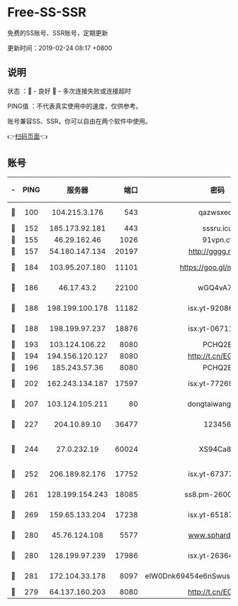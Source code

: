 # Free-SS-SSR

免费的SS账号、SSR账号，定期更新

更新时间：2019-02-24 08:17 +0800

## 说明

状态     ：🙂 - 良好 🙁 - 多次连接失败或连接超时

PING值   ：不代表真实使用中的速度，仅供参考。

账号兼容SS、SSR，你可以自由在两个软件中使用。

👉[扫码页面](https://liesauer.github.io/free-ss-ssr.github.io/)👈

## 账号

|-|PING|服务器|端口|密码|加密方式|区域|
|:----:|:----:|:-----:|-----:|:----:|:----:|:----:|
|🙂|100|104.215.3.176|543|qazwsxedc|aes-256-gcm|JP|
|🙂|152|185.173.92.181|443|sssru.icu|rc4-md5|RU|
|🙂|155|46.29.162.46|1026|91vpn.cf|rc4-md5|RU|
|🙂|157|54.180.147.134|20197|http://gggg.rocks|chacha20|KR|
|🙂|184|103.95.207.180|11101|https://goo.gl/m1zu1p|chacha20-ietf|CN|
|🙂|186|46.17.43.2|22100|wGQ4vA7D|aes-256-gcm|RU|
|🙂|188|198.199.100.178|11182|isx.yt-92086037|aes-256-cfb|US|
|🙂|188|198.199.97.237|18876|isx.yt-06711151|aes-256-cfb|US|
|🙂|193|103.124.106.22|8080|PCHQ2E|rc4-md5|US|
|🙂|194|194.156.120.127|8080|http://t.cn/EGJIyrl|rc4-md5|RU|
|🙂|196|185.243.57.36|8080|PCHQ2E|rc4-md5|US|
|🙂|202|162.243.134.187|17597|isx.yt-77269149|aes-256-cfb|US|
|🙂|207|103.124.105.211|80|dongtaiwang.com|aes-256-cfb|US|
|🙂|227|204.10.89.10|36477|123456|aes-256-cfb|US|
|🙂|244|27.0.232.19|60024|XS94Ca8K|xchacha20-ietf-poly1305|HK|
|🙂|252|206.189.82.176|17752|isx.yt-67377098|aes-256-cfb|SG|
|🙂|261|128.199.154.243|18085|ss8.pm-26006115|aes-256-cfb|SG|
|🙂|269|159.65.133.204|17238|isx.yt-65187427|aes-256-cfb|SG|
|🙂|280|45.76.124.108|5577|www.sphard.com|aes-256-cfb|AU|
|🙂|280|128.199.97.239|17986|isx.yt-26364145|aes-256-cfb|SG|
|🙂|281|172.104.33.178|8097|eIW0Dnk69454e6nSwuspv9DmS201tQ0D|aes-256-cfb|SG|
|🙂|279|64.137.160.203|8080|http://t.cn/EGJIyrl|rc4-md5|CA|
